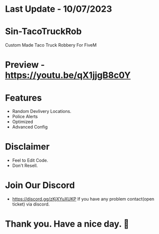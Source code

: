 # Last Update - 10/07/2023

# Sin-TacoTruckRob
Custom Made Taco Truck Robbery For FiveM

# Preview - https://youtu.be/qX1jjgB8c0Y

# Features
- Random Devlivery Locations.
- Police Alerts
- Optimized
- Advanced Config

# Disclaimer
- Feel to Edit Code.
- Don't Resell.

# Join Our Discord
- https://discord.gg/zKjXYuXUKP
If you have any problem contact(open ticket) via discord.

# Thank you. Have a nice day. 🤗
